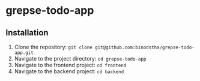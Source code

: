 # grepse-todo-app


## Installation
1. Clone the repository: `git clone git@github.com:binodstha/grepse-todo-app.git`
2. Navigate to the project directory: `cd grepse-todo-app`
3. Navigate to the frontend project: `cd frontend`
4. Navigate to the backend project: `cd backend`